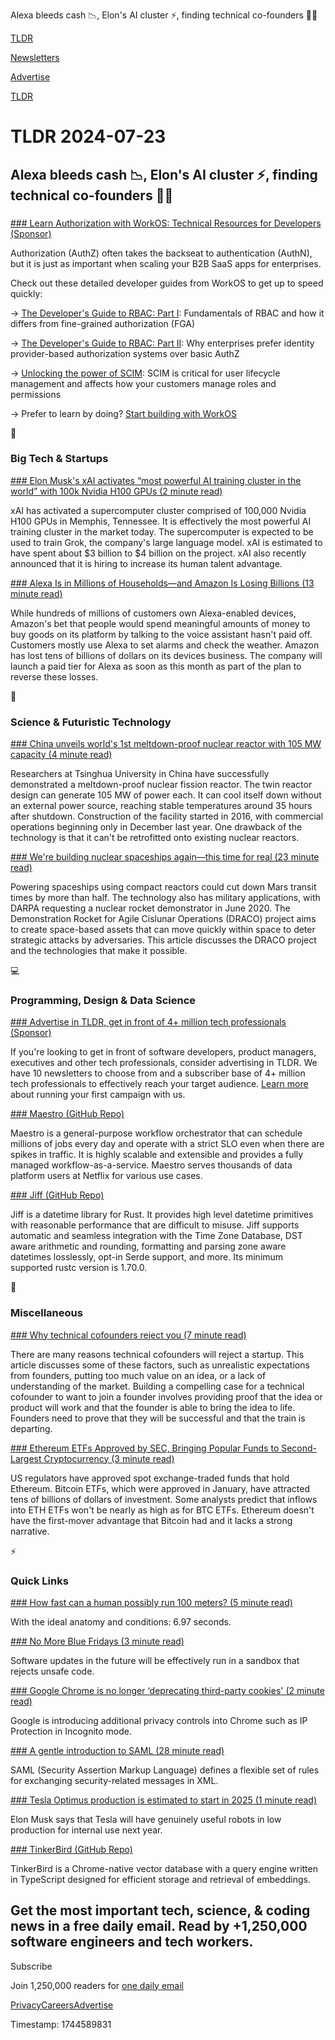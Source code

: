 Alexa bleeds cash 📉, Elon's AI cluster ⚡, finding technical co-founders 👨‍💻

[TLDR](/)

[Newsletters](/newsletters)

[Advertise](https://advertise.tldr.tech/)

[TLDR](/)

# TLDR 2024-07-23

## Alexa bleeds cash 📉, Elon's AI cluster ⚡, finding technical co-founders 👨‍💻

### 

[### Learn Authorization with WorkOS: Technical Resources for Developers (Sponsor)](https://workos.com/blog/developers-guide-to-rbac-part-i/?utm_source=tldr&amp;utm_medium=newsletter&amp;utm_campaign=q22024)

Authorization (AuthZ) often takes the backseat to authentication (AuthN), but it is just as important when scaling your B2B SaaS apps for enterprises.

Check out these detailed developer guides from WorkOS to get up to speed quickly:

→ [The Developer's Guide to RBAC: Part I](https://workos.com/blog/developers-guide-to-rbac-part-i/?utm_source=tldr&utm_medium=newsletter&utm_campaign=q22024): Fundamentals of RBAC and how it differs from fine-grained authorization (FGA)

→ [The Developer's Guide to RBAC: Part II](https://workos.com/blog/the-developers-guide-to-rbac-and-idps-part-ii/?utm_source=tldr&utm_medium=newsletter&utm_campaign=q22024): Why enterprises prefer identity provider-based authorization systems over basic AuthZ

→ [Unlocking the power of SCIM](https://workos.com/blog/unlocking-the-power-of-scim/?utm_source=tldr&utm_medium=newsletter&utm_campaign=q22024): SCIM is critical for user lifecycle management and affects how your customers manage roles and permissions

→ Prefer to learn by doing? [Start building with WorkOS](https://workos.com?utm_medium=newsletter&utm_source=tldr-tech&utm_campaign=20240723)

📱

### Big Tech & Startups

[### Elon Musk's xAI activates “most powerful AI training cluster in the world” with 100k Nvidia H100 GPUs (2 minute read)](https://www.teslarati.com/elon-musk-xai-supercomputer-cluster-100k-nvidia-h100-gpus/?utm_source=tldrnewsletter)

xAI has activated a supercomputer cluster comprised of 100,000 Nvidia H100 GPUs in Memphis, Tennessee. It is effectively the most powerful AI training cluster in the market today. The supercomputer is expected to be used to train Grok, the company's large language model. xAI is estimated to have spent about $3 billion to $4 billion on the project. xAI also recently announced that it is hiring to increase its human talent advantage.

[### Alexa Is in Millions of Households—and Amazon Is Losing Billions (13 minute read)](https://www.wsj.com/tech/amazon-alexa-devices-echo-losses-strategy-25f2581a?st=etnzjlea454sco3&reflink=desktopwebshare_permalink&utm_source=tldrnewsletter)

While hundreds of millions of customers own Alexa-enabled devices, Amazon's bet that people would spend meaningful amounts of money to buy goods on its platform by talking to the voice assistant hasn't paid off. Customers mostly use Alexa to set alarms and check the weather. Amazon has lost tens of billions of dollars on its devices business. The company will launch a paid tier for Alexa as soon as this month as part of the plan to reverse these losses.

🚀

### Science & Futuristic Technology

[### China unveils world's 1st meltdown-proof nuclear reactor with 105 MW capacity (4 minute read)](https://interestingengineering.com/energy/meltdown-proof-nuclear-reactor?utm_source=tldrnewsletter)

Researchers at Tsinghua University in China have successfully demonstrated a meltdown-proof nuclear fission reactor. The twin reactor design can generate 105 MW of power each. It can cool itself down without an external power source, reaching stable temperatures around 35 hours after shutdown. Construction of the facility started in 2016, with commercial operations beginning only in December last year. One drawback of the technology is that it can't be retrofitted onto existing nuclear reactors.

[### We're building nuclear spaceships again—this time for real (23 minute read)](https://arstechnica.com/science/2024/07/were-building-thermonuclear-spaceships-again-this-time-for-real/?utm_source=tldrnewsletter)

Powering spaceships using compact reactors could cut down Mars transit times by more than half. The technology also has military applications, with DARPA requesting a nuclear rocket demonstrator in June 2020. The Demonstration Rocket for Agile Cislunar Operations (DRACO) project aims to create space-based assets that can move quickly within space to deter strategic attacks by adversaries. This article discusses the DRACO project and the technologies that make it possible.

💻

### Programming, Design & Data Science

[### Advertise in TLDR, get in front of 4+ million tech professionals (Sponsor)](https://advertise.tldr.tech/?utm_source=tldr&amp;utm_medium=newsletter&amp;utm_campaign=secondary07232024)

If you're looking to get in front of software developers, product managers, executives and other tech professionals, consider advertising in TLDR. We have 10 newsletters to choose from and a subscriber base of 4+ million tech professionals to effectively reach your target audience. [Learn more](https://advertise.tldr.tech/?utm_source=tldr&utm_medium=newsletter&utm_campaign=secondary07232024) about running your first campaign with us.

[### Maestro (GitHub Repo)](https://github.com/Netflix/maestro?utm_source=tldrnewsletter)

Maestro is a general-purpose workflow orchestrator that can schedule millions of jobs every day and operate with a strict SLO even when there are spikes in traffic. It is highly scalable and extensible and provides a fully managed workflow-as-a-service. Maestro serves thousands of data platform users at Netflix for various use cases.

[### Jiff (GitHub Repo)](https://github.com/BurntSushi/jiff?utm_source=tldrnewsletter)

Jiff is a datetime library for Rust. It provides high level datetime primitives with reasonable performance that are difficult to misuse. Jiff supports automatic and seamless integration with the Time Zone Database, DST aware arithmetic and rounding, formatting and parsing zone aware datetimes losslessly, opt-in Serde support, and more. Its minimum supported rustc version is 1.70.0.

🎁

### Miscellaneous

[### Why technical cofounders reject you (7 minute read)](https://www.softwaredesign.ing/blog/why-technical-cofounders-reject-you?utm_source=tldrnewsletter)

There are many reasons technical cofounders will reject a startup. This article discusses some of these factors, such as unrealistic expectations from founders, putting too much value on an idea, or a lack of understanding of the market. Building a compelling case for a technical cofounder to want to join a founder involves providing proof that the idea or product will work and that the founder is able to bring the idea to life. Founders need to prove that they will be successful and that the train is departing.

[### Ethereum ETFs Approved by SEC, Bringing Popular Funds to Second-Largest Cryptocurrency (3 minute read)](https://www.coindesk.com/business/2024/07/22/sec-approves-spot-ethereum-etfs/?utm_source=tldrnewsletter)

US regulators have approved spot exchange-traded funds that hold Ethereum. Bitcoin ETFs, which were approved in January, have attracted tens of billions of dollars of investment. Some analysts predict that inflows into ETH ETFs won't be nearly as high as for BTC ETFs. Ethereum doesn't have the first-mover advantage that Bitcoin had and it lacks a strong narrative.

⚡

### Quick Links

[### How fast can a human possibly run 100 meters? (5 minute read)](https://bigthink.com/starts-with-a-bang/fast-human-run-100-meters/?utm_source=tldrnewsletter)

With the ideal anatomy and conditions: 6.97 seconds.

[### No More Blue Fridays (3 minute read)](https://www.brendangregg.com/blog/2024-07-22/no-more-blue-fridays.html?utm_source=tldrnewsletter)

Software updates in the future will be effectively run in a sandbox that rejects unsafe code.

[### Google Chrome is no longer ‘deprecating third-party cookies' (2 minute read)](https://9to5google.com/2024/07/22/google-chrome-third-party-cookies-2/?utm_source=tldrnewsletter)

Google is introducing additional privacy controls into Chrome such as IP Protection in Incognito mode.

[### A gentle introduction to SAML (28 minute read)](https://ssoready.com/blog/engineering/a-gentle-intro-to-saml/?utm_source=tldrnewsletter)

SAML (Security Assertion Markup Language) defines a flexible set of rules for exchanging security-related messages in XML.

[### Tesla Optimus production is estimated to start in 2025 (1 minute read)](https://www.teslarati.com/tesla-optimus-production-estimate-2025/?utm_source=tldrnewsletter)

Elon Musk says that Tesla will have genuinely useful robots in low production for internal use next year.

[### TinkerBird (GitHub Repo)](https://github.com/wizenheimer/tinkerbird?utm_source=tldrnewsletter)

TinkerBird is a Chrome-native vector database with a query engine written in TypeScript designed for efficient storage and retrieval of embeddings.

## Get the most important tech, science, & coding news in a free daily email. Read by +1,250,000 software engineers and tech workers.

Subscribe

Join 1,250,000 readers for [one daily email](/api/latest/tech)

[Privacy](/privacy)[Careers](https://jobs.ashbyhq.com/tldr.tech)[Advertise](/tech/advertise)

Timestamp: 1744589831